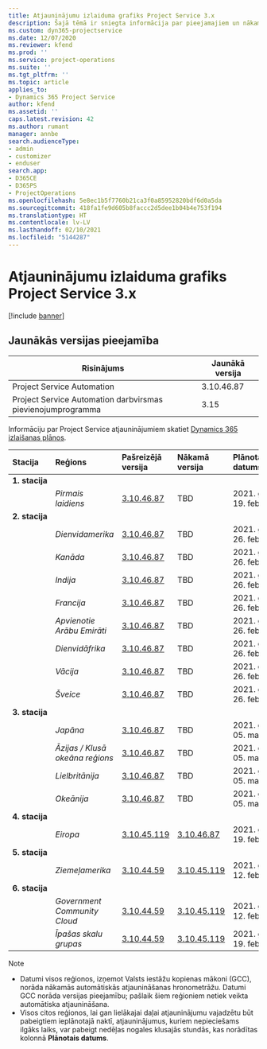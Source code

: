 ```yaml
---
title: Atjauninājumu izlaiduma grafiks Project Service 3.x
description: Šajā tēmā ir sniegta informācija par pieejamajiem un nākamajiem Dynamics 365 Project Service Automation laidieniem.
ms.custom: dyn365-projectservice
ms.date: 12/07/2020
ms.reviewer: kfend
ms.prod: ''
ms.service: project-operations
ms.suite: ''
ms.tgt_pltfrm: ''
ms.topic: article
applies_to:
- Dynamics 365 Project Service
author: kfend
ms.assetid: ''
caps.latest.revision: 42
ms.author: rumant
manager: annbe
search.audienceType:
- admin
- customizer
- enduser
search.app:
- D365CE
- D365PS
- ProjectOperations
ms.openlocfilehash: 5e8ec1b5f7760b21ca3f0a85952820bdf6d0a5da
ms.sourcegitcommit: 418fa1fe9d605b8faccc2d5dee1b04b4e753f194
ms.translationtype: HT
ms.contentlocale: lv-LV
ms.lasthandoff: 02/10/2021
ms.locfileid: "5144287"
---
```

# <a name="update-release-schedule-for-project-service-3x"></a>Atjauninājumu izlaiduma grafiks Project Service 3.x

[!include [banner](../includes/psa-now-project-operations.md)]

## <a name="latest-version-availability"></a>Jaunākās versijas pieejamība

| Risinājums  | Jaunākā versija |
|-------|----|
| Project Service Automation    | 3.10.46.87 |
| Project Service Automation darbvirsmas pievienojumprogramma                | 3.15          |

Informāciju par Project Service atjauninājumiem skatiet [Dynamics 365 izlaišanas plānos](https://docs.microsoft.com/dynamics365/release-plans/). 

| Stacija  | Reģions | Pašreizējā versija | Nākamā versija |  Plānotais datums
| :---   | :---   | :---   | :---   |:---   |         
|<strong>1. stacija</strong> | |  |  | |
| | <i>Pirmais laidiens</i> | [3.10.46.87](whats-new-ur-28-5.md) | TBD | 2021. gada 19. februāris
|<strong>2. stacija</strong> | |  |  | |
| | <i>Dienvidamerika</i> | [3.10.46.87](whats-new-ur-28-5.md) | TBD | 2021. gada 26. februāris
| | <i>Kanāda</i> | [3.10.46.87](whats-new-ur-28-5.md) | TBD | 2021. gada 26. februāris
| | <i>Indija</i> | [3.10.46.87](whats-new-ur-28-5.md) | TBD | 2021. gada 26. februāris
| | <i>Francija</i> | [3.10.46.87](whats-new-ur-28-5.md) | TBD | 2021. gada 26. februāris
| | <i>Apvienotie Arābu Emirāti</i> | [3.10.46.87](whats-new-ur-28-5.md) | TBD | 2021. gada 26. februāris
| | <i>Dienvidāfrika</i> | [3.10.46.87](whats-new-ur-28-5.md) | TBD | 2021. gada 26. februāris
| | <i>Vācija</i> | [3.10.46.87](whats-new-ur-28-5.md) | TBD | 2021. gada 26. februāris
| | <i>Šveice</i> | [3.10.46.87](whats-new-ur-28-5.md) | TBD | 2021. gada 26. februāris
|<strong>3. stacija</strong> | |  |  | |
| | <i>Japāna</i> | [3.10.46.87](whats-new-ur-28-5.md) | TBD | 2021. gada 05. marts
| | <i>Āzijas / Klusā okeāna reģions</i> | [3.10.46.87](whats-new-ur-28-5.md) | TBD | 2021. gada 05. marts
| | <i>Lielbritānija</i> | [3.10.46.87](whats-new-ur-28-5.md) | TBD | 2021. gada 05. marts
| | <i>Okeānija</i> | [3.10.46.87](whats-new-ur-28-5.md) | TBD | 2021. gada 05. marts
|<strong>4. stacija</strong> | |  |  | |
| | <i>Eiropa</i> | [3.10.45.119](whats-new-ur-27-5.md) | [3.10.46.87](whats-new-ur-28-5.md) | 2021. gada 19. februāris
|<strong>5. stacija</strong> | |  |  | |
| | <i>Ziemeļamerika</i> | [3.10.44.59](whats-new-ur-26.md) | [3.10.45.119](whats-new-ur-27-5.md) | 2021. gada 12. februāris
|<strong>6. stacija</strong> | |  |  | |
| | <i>Government Community Cloud</i> | [3.10.44.59](whats-new-ur-26.md) | [3.10.45.119](whats-new-ur-27-5.md) | 2021. gada 12. februāris
| | <i>Īpašas skalu grupas</i> | [3.10.44.59](whats-new-ur-26.md) | [3.10.45.119](whats-new-ur-27-5.md) | 2021. gada 19. februāris

>[!Note]
> - Datumi visos reģionos, izņemot Valsts iestāžu kopienas mākoni (GCC), norāda nākamās automātiskās atjaunināšanas hronometrāžu. Datumi GCC norāda versijas pieejamību; pašlaik šiem reģioniem netiek veikta automātiska atjaunināšana.
> - Visos citos reģionos, lai gan lielākajai daļai atjauninājumu vajadzētu būt pabeigtiem ieplānotajā naktī, atjauninājumus, kuriem nepieciešams ilgāks laiks, var pabeigt nedēļas nogales klusajās stundās, kas norādītas kolonnā **Plānotais datums**.
